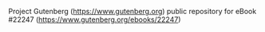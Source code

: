 Project Gutenberg (https://www.gutenberg.org) public repository for eBook #22247 (https://www.gutenberg.org/ebooks/22247)
